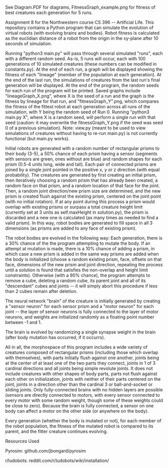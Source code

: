 See Diagram.PDF for diagrams, FitnessGraph_example.png for fitness of best creatures each generation for 5 runs.

Assignment 8 for the Northwestern course CS 396 -- Artificial Life. This repository contains a Python program that can simulate the evolution of virtual robots (with evolving brains and bodies). Robot fitness is calculated as the euclidian distance of a robot from the origin in the xy-plane after 10 seconds of simulation.

Running "python3 main.py" will pass through several simulated "runs", each with a different random seed. As-is, 5 runs will occur, each with 100 generations of 10 simulated creatures (these numbers can be modified in constants.py). At the end of each run, a graph will be displayed showing the fitness of each "lineage" (member of the population at each generation). At the end of the last run, the simulations of creatures from the last run's final generation will be displayed. At the end of the program, the random seeds for each run of the program will be printed. Saved graphs include "lineageGraph_X.png", where X is the seed of a run and the graph is the fitness by lineage for that run, and "fitnessGraph_Y".png, which compares the fitness of the fittest robot at each generation across all runs of the simulation, with Y being the random seed of Run 0. Running "python3 main.py X", where X is a random seed, will perform a single run with that seed (caution: it may overwrite the fitnessGraph_Y.png if the seed was seed 0 of a previous simulation). Note: view.py (meant to be used to view simulations of creatures without having to re-run main.py) is not currently functional (but main.py works).

Initial robots are generated with a random number of rectangular prisms to their body (3-5), a 50% chance of each prism having a sensor (segments with sensors are green, ones without are blue) and random shapes for each prism (0.5-4 units long, wide and tall). Each pair of connected prisms are joined by a single joint pointed in the positive x, y or z direction (with equal probability). The creatures are generated by first creating an initial prism, then iteratively choosing a random prism that has already been created, a random face on that prism, and a random location of that face for the joint. Then, a random joint direction/new prism size are determined, and the new prism is created flush against the existing prism, centered on the joint point (with no initial rotation). If at any point during this process a prism would overlap with existing prisms or surpass a total creature height limit (currently set at 3 units as self.maxHeight in solution.py), the prism is discarded and a new one is calculated (as many times as needed to find a valid prism). In this way, robot bodies are generated to fill space in all 3 dimensions (as prisms are added to any face of existing prism).

The robot bodies are evolved in the following way: Each generation, there is a 30% chance of the the program attempting to mutate the body. If an attempt at mutation is made, there is a 10% chance of adding a prism, in which case a new prism is added in the same way prisms are added when the body is initialized (choose a random existing prism, face, offsets on that face, dimensions of the new prism and joint direction, repeating the process until a solution is found that satisfies the non-overlap and height limit constraints). Otherwise (with a 90% chance), the program attempts to remove a cube, deleting a random cube, its parent joint and all of its "descendant" cubes and joints -- it will simply abort this procedure if less than 2 cubes remain after deletion.

The neural network "brain" of the creature is initially generated by creating a "sensor neuron" for each sensor prism and a "motor neuron" for each joint -- the layer of sensor neurons is fully connected to the layer of motor neurons, and weights are initialized randomly as a floating point number between -1 and 1.

The brain is evolved by randomizing a single synapse weight in the brain (after body mutation has occurred, if it occurrs).

All in all, the morphospace of this program includes a wide variety of creatures composed of rectangular prisms (including those which overlap with themselves), with parts initially flush against one another, joints being at the center of at least one of the two parts they connect, joints in 1 of 3 cardinal directions and all joints being simple revolute joints. It does not include creatures with other shapes of body parts, parts not flush against each other on initialization, joints with neither of their parts centered on the joint, joints in a direction other than the cardinal 3 or ball-and-socket or sliding joints. Only fully-connected brains with no hidden layers are possible (sensors are directly connected to motors, with every sensor connected to every motor with some random weight, though some of these weights could be close to zero). Because the brain is fully connected, a sensor on one body can affect a motor on the other side (or anywhere on the body).

Every generation (whether the body is mutated or not), for each member of the robot population, the fitness of the mutated robot is compared to its parent, and the fitter creature continues evolving.

Resources Used

Pyrosim: github.com/jbongard/pyrosim

r/ludobots: reddit.com/r/ludobots/wiki/installation/
